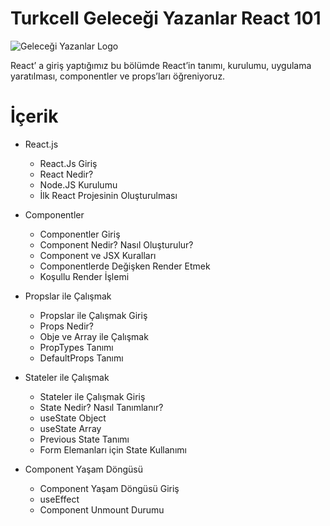 # Turkcell Geleceği Yazanlar React 101

![Geleceği Yazanlar Logo](https://gelecegiyazanlar.turkcell.com.tr/themes/custom/gyz/logo.svg)

React’ a giriş yaptığımız bu bölümde React’in tanımı, kurulumu, uygulama yaratılması, componentler ve props’ları öğreniyoruz.

# İçerik

 - React.js
	-   React.Js Giriş
	-   React Nedir?
	-   Node.JS Kurulumu
	-   İlk React Projesinin Oluşturulması
	
 - Componentler 
	- Componentler Giriş
	- Component Nedir? Nasıl Oluşturulur?
	- Component ve JSX Kuralları
	- Componentlerde Değişken Render Etmek
	- Koşullu Render İşlemi

 - Propslar ile Çalışmak 
	 - Propslar ile Çalışmak Giriş
	 - Props Nedir?
	 - Obje ve Array ile Çalışmak
	 - PropTypes Tanımı
	 - DefaultProps Tanımı

 - Stateler ile Çalışmak
	 - Stateler ile Çalışmak Giriş
	 - State Nedir? Nasıl Tanımlanır?
	 - useState Object
	 - useState Array
	 - Previous State Tanımı
	 - Form Elemanları için State Kullanımı

 - Component Yaşam Döngüsü
	 - Component Yaşam Döngüsü Giriş
	 - useEffect
	 - Component Unmount Durumu
